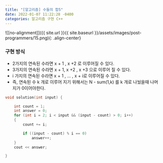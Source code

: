 ```yaml
---
title: "[알고리즘] 수들의 합5"
date: 2022-01-07 11:22:28 -0400
categories: 알고리즘 구현 C++
---
```


![[no-alignment]]({{ site.url }}{{ site.baseurl }}/assets/images/post-programmers/15.png){: .align-center}

### 구현 방식

- 2가지의 연속된 수라면 x + 1 , x +2 로 이루어질 수 있다.
- 3가지의 연속된 수라면 x + 1, x +2 , x +3 으로 이루어 질 수 있다.
- i 가지의 연속된 수라면 x + 1 , ... , x + i로 이루어질 수 있다.
- 즉, 연속된 수 k 개로 이루어 지기 위해서는 N - sum(1,k) 를 k 개로 나눴을때 나머지가 0이어야한다.

```cpp
void solution(int input) {

    int count = 1;
    int answer = 0;
    for (int i = 2; i < input && (input - count) > 0; i++)
    {
        count += i;

        if ((input - count) % i == 0)
            answer++;
    }
    cout << answer;

}
```